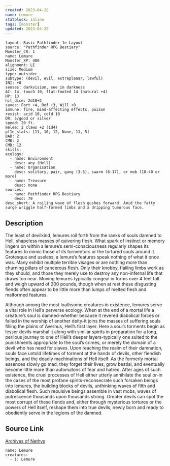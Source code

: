 ```yaml
---
created: 2023-04-28
name: Lemure
statblock: inline
tags: [monster]
updated: 2023-04-28
---
```

```statblock
layout: Basic Pathfinder 1e Layout
source: "Pathfinder RPG Bestiary"
Monster_CR: 1
name: Lemure
Monster_XP: 400
alignment: LE
size: Medium
type: outsider
subtype: (devil, evil, extraplanar, lawful)
INI: +0
senses: darkvision, see in darkness
AC: 14, touch 10, flat-footed 14 (natural +4)
HP: 13
hit_dice: 2d10+2
saves: Fort +4, Ref +3, Will +0
immune: fire, mind-affecting effects, poison
resist: acid 10, cold 10
DR: 5/good or silver
speed: 20 ft.
melee: 2 claws +2 (1d4)
pf1e_stats: [11, 10, 12, None, 11, 5]
BAB: 2
CMB: 2
CMD: 12
skills: 
ecology:
  - name: Environment
    desc: any (Hell)
  - name: Organisation
    desc: solitary, pair, gang (3-5), swarm (6-17), or mob (10-40 or more)
  - name: Treasure
    desc: none
sources:
  - name: Pathfinder RPG Bestiary
    desc: 79
desc_short: A roiling wave of flesh gushes forward. Amid the fatty surge wriggle half-formed limbs and a dripping tumorous face.
```
## Description
The least of devilkind, lemures roil forth from the ranks of souls damned to Hell, shapeless masses of quivering flesh. What spark of instinct or memory lingers on within a lemure’s semi-consciousness regularly shapes its features to mimic those of its tormentors or the tortured souls around it. Grotesque and useless, a lemure’s features speak nothing of what it once was. Many exhibit multiple terrible visages or are nothing more than churning pillars of cancerous flesh. Only their knobby, flailing limbs work as they should, and those they merely use to destroy any non-infernal life that draws too near. Moving lemures typically congeal in forms over 4 feet tall and weigh upward of 200 pounds, though when at rest these disgusting fiends often appear to be little more than lumps of melted flesh and malformed features.

Although among the most loathsome creatures in existence, lemures serve a vital role in Hell’s perverse ecology. When at the end of a mortal life a creature’s soul is damned-whether because it revered diabolical forces or failed in the worship of another deity-it joins the masses of suffering souls filling the plains of Avernus, Hell’s first layer. Here a soul’s torments begin as lesser devils marshal it along with similar spirits in preparation for a long, perilous journey to one of Hell’s deeper layers-typically one suited to the punishments appropriate to the soul’s crimes, or merely the domain of a devil who has need for slaves. Upon reaching the realm of their damnation, souls face untold lifetimes of torment at the hands of devils, other fiendish beings, and the deadly machinations of Hell itself. As the formerly mortal essences slowly go mad, they forget their lives, grow bestial, and eventually become little more than automatons of fear and hatred. After ages of such existence, the cruel processes of Hell either utterly annihilate the soul or-in the cases of the most profane spirits-reconsecrate such forsaken beings into lemures, the building blocks of devils, unthinking waves of filth and diabolical flesh. Such repulsive beings assemble in vast mobs, waves of putrescence thousands upon thousands strong. Greater devils can spot the most corrupt of these fiends and, either through mysterious tortures or the powers of Hell itself, reshape them into true devils, newly born and ready to obediently serve in the legions of the damned.
## Source Link
[Archives of Nethys](https://aonprd.com/MonsterDisplay.aspx?ItemName=Lemure)
```encounter-table
name: Lemure
creatures:
  - 1: Lemure
```
